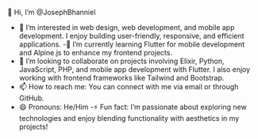 👋 Hi, I’m @JosephBhanniel

- 👀 I’m interested in web design, web development, and mobile app development. I enjoy building user-friendly, responsive, and efficient applications.
-🌱 I’m currently learning Flutter for mobile development and Alpine.js to enhance my frontend projects.
- 💞️ I’m looking to collaborate on projects involving Elixir, Python, JavaScript, PHP, and mobile app development with Flutter. I also enjoy working with frontend frameworks like Tailwind and Bootstrap.
- 📫 How to reach me: You can connect with me via email or through GitHub.
- 😄 Pronouns: He/Him
-⚡ Fun fact: I’m passionate about exploring new technologies and enjoy blending functionality with aesthetics in my projects!

<!---
JosephBhanniel/JosephBhanniel is a ✨ special ✨ repository because its `README.md` (this file) appears on your GitHub profile.
You can click the Preview link to take a look at your changes.
--->
